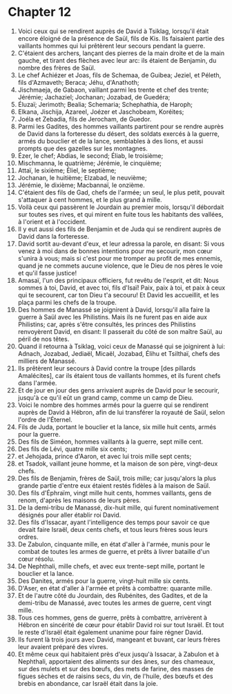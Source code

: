 # Chapter 12

1. Voici ceux qui se rendirent auprès de David à Tsiklag, lorsqu'il était encore éloigné de la présence de Saül, fils de Kis. Ils faisaient partie des vaillants hommes qui lui prêtèrent leur secours pendant la guerre.
2. C'étaient des archers, lançant des pierres de la main droite et de la main gauche, et tirant des flèches avec leur arc: ils étaient de Benjamin, du nombre des frères de Saül.
3. Le chef Achiézer et Joas, fils de Schemaa, de Guibea; Jeziel, et Péleth, fils d'Azmaveth; Beraca; Jéhu, d'Anathoth;
4. Jischmaeja, de Gabaon, vaillant parmi les trente et chef des trente; Jérémie; Jachaziel; Jochanan; Jozabad, de Guedéra;
5. Éluzaï; Jerimoth; Bealia; Schemaria; Schephathia, de Haroph;
6. Elkana, Jischija, Azareel, Joézer et Jaschobeam, Koréites;
7. Joéla et Zebadia, fils de Jerocham, de Guedor.
8. Parmi les Gadites, des hommes vaillants partirent pour se rendre auprès de David dans la forteresse du désert, des soldats exercés à la guerre, armés du bouclier et de la lance, semblables à des lions, et aussi prompts que des gazelles sur les montagnes.
9. Ézer, le chef; Abdias, le second; Éliab, le troisième;
10. Mischmanna, le quatrième; Jérémie, le cinquième;
11. Attaï, le sixième; Éliel, le septième;
12. Jochanan, le huitième; Elzabad, le neuvième;
13. Jérémie, le dixième; Macbannaï, le onzième.
14. C'étaient des fils de Gad, chefs de l'armée; un seul, le plus petit, pouvait s'attaquer à cent hommes, et le plus grand à mille.
15. Voilà ceux qui passèrent le Jourdain au premier mois, lorsqu'il débordait sur toutes ses rives, et qui mirent en fuite tous les habitants des vallées, à l'orient et à l'occident.
16. Il y eut aussi des fils de Benjamin et de Juda qui se rendirent auprès de David dans la forteresse.
17. David sortit au-devant d'eux, et leur adressa la parole, en disant: Si vous venez à moi dans de bonnes intentions pour me secourir, mon cœur s'unira à vous; mais si c'est pour me tromper au profit de mes ennemis, quand je ne commets aucune violence, que le Dieu de nos pères le voie et qu'il fasse justice!
18. Amasaï, l'un des principaux officiers, fut revêtu de l'esprit, et dit: Nous sommes à toi, David, et avec toi, fils d'Isaï! Paix, paix à toi, et paix à ceux qui te secourent, car ton Dieu t'a secouru! Et David les accueillit, et les plaça parmi les chefs de la troupe.
19. Des hommes de Manassé se joignirent à David, lorsqu'il alla faire la guerre à Saül avec les Philistins. Mais ils ne furent pas en aide aux Philistins; car, après s'être consultés, les princes des Philistins renvoyèrent David, en disant: Il passerait du côté de son maître Saül, au péril de nos têtes.
20. Quand il retourna à Tsiklag, voici ceux de Manassé qui se joignirent à lui: Adnach, Jozabad, Jediaël, Micaël, Jozabad, Élihu et Tsilthaï, chefs des milliers de Manassé.
21. Ils prêtèrent leur secours à David contre la troupe [des pillards Amalécites], car ils étaient tous de vaillants hommes, et ils furent chefs dans l'armée.
22. Et de jour en jour des gens arrivaient auprès de David pour le secourir, jusqu'à ce qu'il eût un grand camp, comme un camp de Dieu.
23. Voici le nombre des hommes armés pour la guerre qui se rendirent auprès de David à Hébron, afin de lui transférer la royauté de Saül, selon l'ordre de l'Éternel.
24. Fils de Juda, portant le bouclier et la lance, six mille huit cents, armés pour la guerre.
25. Des fils de Siméon, hommes vaillants à la guerre, sept mille cent.
26. Des fils de Lévi, quatre mille six cents;
27. et Jehojada, prince d'Aaron, et avec lui trois mille sept cents;
28. et Tsadok, vaillant jeune homme, et la maison de son père, vingt-deux chefs.
29. Des fils de Benjamin, frères de Saül, trois mille; car jusqu'alors la plus grande partie d'entre eux étaient restés fidèles à la maison de Saül.
30. Des fils d'Éphraïm, vingt mille huit cents, hommes vaillants, gens de renom, d'après les maisons de leurs pères.
31. De la demi-tribu de Manassé, dix-huit mille, qui furent nominativement désignés pour aller établir roi David.
32. Des fils d'Issacar, ayant l'intelligence des temps pour savoir ce que devait faire Israël, deux cents chefs, et tous leurs frères sous leurs ordres.
33. De Zabulon, cinquante mille, en état d'aller à l'armée, munis pour le combat de toutes les armes de guerre, et prêts à livrer bataille d'un cœur résolu.
34. De Nephthali, mille chefs, et avec eux trente-sept mille, portant le bouclier et la lance.
35. Des Danites, armés pour la guerre, vingt-huit mille six cents.
36. D'Aser, en état d'aller à l'armée et prêts à combattre: quarante mille.
37. Et de l'autre côté du Jourdain, des Rubénites, des Gadites, et de la demi-tribu de Manassé, avec toutes les armes de guerre, cent vingt mille.
38. Tous ces hommes, gens de guerre, prêts à combattre, arrivèrent à Hébron en sincérité de cœur pour établir David roi sur tout Israël. Et tout le reste d'Israël était également unanime pour faire régner David.
39. Ils furent là trois jours avec David, mangeant et buvant, car leurs frères leur avaient préparé des vivres.
40. Et même ceux qui habitaient près d'eux jusqu'à Issacar, à Zabulon et à Nephthali, apportaient des aliments sur des ânes, sur des chameaux, sur des mulets et sur des bœufs, des mets de farine, des masses de figues sèches et de raisins secs, du vin, de l'huile, des bœufs et des brebis en abondance, car Israël était dans la joie.


